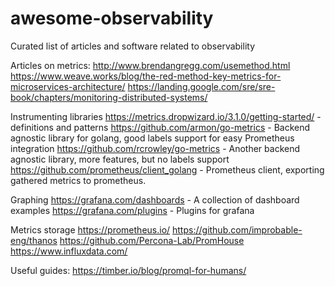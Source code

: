 # awesome-observability
Curated list of articles and software related to observability

Articles on metrics:
http://www.brendangregg.com/usemethod.html
https://www.weave.works/blog/the-red-method-key-metrics-for-microservices-architecture/
https://landing.google.com/sre/sre-book/chapters/monitoring-distributed-systems/


Instrumenting libraries
https://metrics.dropwizard.io/3.1.0/getting-started/ - definitions and patterns
https://github.com/armon/go-metrics - Backend agnostic library for golang, good labels support for easy Prometheus integration
https://github.com/rcrowley/go-metrics - Another backend agnostic library, more features, but no labels support
https://github.com/prometheus/client_golang - Prometheus client, exporting gathered metrics to prometheus.


Graphing
https://grafana.com/dashboards - A collection of dashboard examples
https://grafana.com/plugins - Plugins for grafana

Metrics storage
https://prometheus.io/
https://github.com/improbable-eng/thanos
https://github.com/Percona-Lab/PromHouse
https://www.influxdata.com/

Useful guides:
https://timber.io/blog/promql-for-humans/
